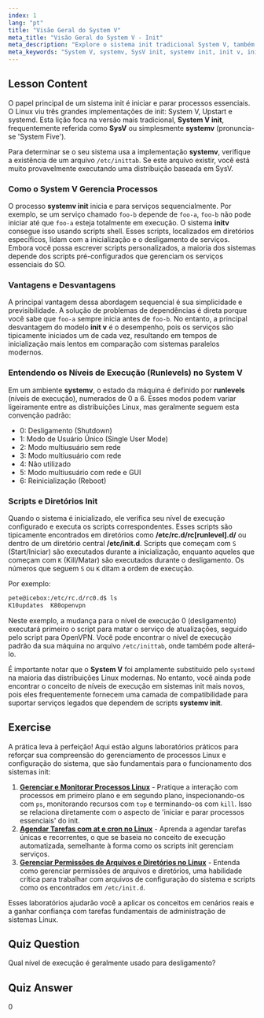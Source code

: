 ```yaml
---
index: 1
lang: "pt"
title: "Visão Geral do System V"
meta_title: "Visão Geral do System V - Init"
meta_description: "Explore o sistema init tradicional System V, também conhecido como SysV ou init v. Este guia aborda como o systemv gerencia processos, sua inicialização sequencial e o papel dos níveis de execução (runlevels) no Linux. Aprenda os fundamentos do processo clássico initv."
meta_keywords: "System V, systemv, SysV init, systemv init, init v, initv, níveis de execução Linux, sistema init, gerenciamento de processos, tutorial Linux"
---
```


## Lesson Content

O papel principal de um sistema init é iniciar e parar processos essenciais. O Linux viu três grandes implementações de init: System V, Upstart e systemd. Esta lição foca na versão mais tradicional, **System V init**, frequentemente referida como **SysV** ou simplesmente **systemv** (pronuncia-se 'System Five').

Para determinar se o seu sistema usa a implementação **systemv**, verifique a existência de um arquivo `/etc/inittab`. Se este arquivo existir, você está muito provavelmente executando uma distribuição baseada em SysV.

### Como o System V Gerencia Processos

O processo **systemv init** inicia e para serviços sequencialmente. Por exemplo, se um serviço chamado `foo-b` depende de `foo-a`, `foo-b` não pode iniciar até que `foo-a` esteja totalmente em execução. O sistema **initv** consegue isso usando scripts shell. Esses scripts, localizados em diretórios específicos, lidam com a inicialização e o desligamento de serviços. Embora você possa escrever scripts personalizados, a maioria dos sistemas depende dos scripts pré-configurados que gerenciam os serviços essenciais do SO.

### Vantagens e Desvantagens

A principal vantagem dessa abordagem sequencial é sua simplicidade e previsibilidade. A solução de problemas de dependências é direta porque você sabe que `foo-a` sempre inicia antes de `foo-b`. No entanto, a principal desvantagem do modelo **init v** é o desempenho, pois os serviços são tipicamente iniciados um de cada vez, resultando em tempos de inicialização mais lentos em comparação com sistemas paralelos modernos.

### Entendendo os Níveis de Execução (Runlevels) no System V

Em um ambiente **systemv**, o estado da máquina é definido por **runlevels** (níveis de execução), numerados de 0 a 6. Esses modos podem variar ligeiramente entre as distribuições Linux, mas geralmente seguem esta convenção padrão:

- 0: Desligamento (Shutdown)
- 1: Modo de Usuário Único (Single User Mode)
- 2: Modo multiusuário sem rede
- 3: Modo multiusuário com rede
- 4: Não utilizado
- 5: Modo multiusuário com rede e GUI
- 6: Reinicialização (Reboot)

### Scripts e Diretórios Init

Quando o sistema é inicializado, ele verifica seu nível de execução configurado e executa os scripts correspondentes. Esses scripts são tipicamente encontrados em diretórios como **/etc/rc.d/rc[runlevel].d/** ou dentro de um diretório central **/etc/init.d**. Scripts que começam com `S` (Start/Iniciar) são executados durante a inicialização, enquanto aqueles que começam com `K` (Kill/Matar) são executados durante o desligamento. Os números que seguem `S` ou `K` ditam a ordem de execução.

Por exemplo:

```bash
pete@icebox:/etc/rc.d/rc0.d$ ls
K10updates  K80openvpn
```

Neste exemplo, a mudança para o nível de execução 0 (desligamento) executará primeiro o script para matar o serviço de atualizações, seguido pelo script para OpenVPN. Você pode encontrar o nível de execução padrão da sua máquina no arquivo `/etc/inittab`, onde também pode alterá-lo.

É importante notar que o **System V** foi amplamente substituído pelo `systemd` na maioria das distribuições Linux modernas. No entanto, você ainda pode encontrar o conceito de níveis de execução em sistemas init mais novos, pois eles frequentemente fornecem uma camada de compatibilidade para suportar serviços legados que dependem de scripts **systemv init**.

## Exercise

A prática leva à perfeição! Aqui estão alguns laboratórios práticos para reforçar sua compreensão do gerenciamento de processos Linux e configuração do sistema, que são fundamentais para o funcionamento dos sistemas init:

1. **[Gerenciar e Monitorar Processos Linux](https://labex.io/pt/labs/comptia-manage-and-monitor-linux-processes-590864)** - Pratique a interação com processos em primeiro plano e em segundo plano, inspecionando-os com `ps`, monitorando recursos com `top` e terminando-os com `kill`. Isso se relaciona diretamente com o aspecto de 'iniciar e parar processos essenciais' do init.
2. **[Agendar Tarefas com at e cron no Linux](https://labex.io/pt/labs/comptia-schedule-tasks-with-at-and-cron-in-linux-590870)** - Aprenda a agendar tarefas únicas e recorrentes, o que se baseia no conceito de execução automatizada, semelhante à forma como os scripts init gerenciam serviços.
3. **[Gerenciar Permissões de Arquivos e Diretórios no Linux](https://labex.io/pt/labs/comptia-manage-file-and-directory-permissions-in-linux-590844)** - Entenda como gerenciar permissões de arquivos e diretórios, uma habilidade crítica para trabalhar com arquivos de configuração do sistema e scripts como os encontrados em `/etc/init.d`.

Esses laboratórios ajudarão você a aplicar os conceitos em cenários reais e a ganhar confiança com tarefas fundamentais de administração de sistemas Linux.

## Quiz Question

Qual nível de execução é geralmente usado para desligamento?

## Quiz Answer

0
